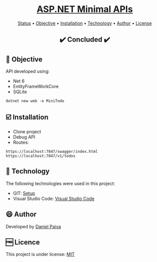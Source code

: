 <h1 align="center">
<a href="https://github.com/danhpaiva/balta-youtube-2022">ASP.NET Minimal APIs</a>
</h1>

<p align="center">
 <a href="#status">Status</a> • 
 <a href="#objective">Objective</a> •
 <a href="#installation">Installation</a> • 
 <a href="#technology">Technology</a> • 
 <a href="#author">Author</a> • 
 <a href="#licence">License</a>
</p>

<h2 align="center" id=status> 
	✔️ Concluded ✔️
</h2>

<h2 id=objective>📜 Objective</h2>

API developed using:
- Net 6
- EntityFrameWorkCore
- SQLite

~~~
dotnet new web -o MiniTodo
~~~

<h2 id=installation>☑️ Installation</h2>

- Clone project
- Debug API
- Routes:

~~~
https://localhost:7047/swagger/index.html
https://localhost:7047/v1/todos
~~~

<h2 id=technology>🧰 Technology</h2>

The following technologies were used in this project:

- GIT: <a href="https://git-scm.com/downloads">Setup</a>
- Visual Studio Code: <a href="https://code.visualstudio.com/download">Visual Studio Code</a>
  
<h2 id=author>😄 Author</h2>
Developed by <a href="https://www.linkedin.com/in/danhpaiva/">Daniel Paiva</a>

<h2 id=licence>🆓 Licence</h2>
This project is under license: <a href="https://github.com/danhpaiva/balta-youtube-2022/blob/main/LICENSE">MIT</a>
